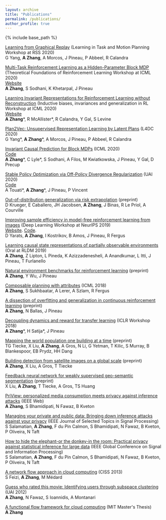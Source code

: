 ```yaml
---
layout: archive
title: "Publications"
permalink: /publications/
author_profile: true
---
```


{% include base_path %}

[Learning from Graphical Replay](https://ipvs.informatik.uni-stuttgart.de/mlr/rss2020Workshop/papers/yang.pdf)
(Learning in Task and Motion Planning Workshop at RSS 2020)  
G Yang, **A Zhang**, A Morcos, J Pineau, P Abbeel, R Calandra

[Multi-Task Reinforcement Learning as a Hidden-Parameter Block MDP](https://arxiv.org/pdf/2007.07206)
(Theoretical Foundations of Reinforcement Learning Workshop at ICML 2020)  
[Website](https://sites.google.com/view/hip-bmdp)\
**A Zhang**, S Sodhani, K Khetarpal, J Pineau

[Learning Invariant Representations for Reinforcement Learning without Reconstruction](https://arxiv.org/pdf/2006.10742)
(Inductive biases, invariances and generalization in RL Workshop at ICML 2020)  
[Website](https://sites.google.com/view/deepbisim4control)\
**A Zhang**\*, R McAllister\*, R Calandra, Y Gal, S Levine

[Plan2Vec: Unsupervised Representation Learning by Latent Plans](https://arxiv.org/pdf/2005.03648)
(L4DC 2020)  
G Yang\*, **A Zhang**\*, A Morcos, J Pineau, P Abbeel, R Calandra

[Invariant Causal Prediction for Block MDPs](https://arxiv.org/pdf/2003.06016)
(ICML 2020)  
[Code](https://github.com/facebookresearch/icp-block-mdp)\
**A Zhang**\*, C Lyle\*, S Sodhani, A Filos, M Kwiatkowska, J Pineau, Y Gal, D Precup

[Stable Policy Optimization via Off-Policy Divergence Regularization](https://arxiv.org/pdf/2003.04108)
(UAI 2020)  
[Code](https://github.com/facebookresearch/ppo-dice)\
A Touati\*, **A Zhang**\*, J Pineau, P Vincent

[Out-of-distribution generalization via risk extrapolation](https://arxiv.org/pdf/2003.00688)
(preprint)  
D Krueger, E Caballero, JH Jacobsen, **A Zhang**, J Binas, R Le Priol, A Courville

[Improving sample efficiency in model-free reinforcement learning from images](https://arxiv.org/pdf/1910.01741)
(Deep Learning Workshop at NeurIPS 2019)  
[Website](https://sites.google.com/view/sac-ae). [Code](https://github.com/denisyarats/pytorch_sac_ae).\
D Yarats, **A Zhang**, I Kostrikov, B Amos, J Pineau, R Fergus

[Learning causal state representations of partially observable environments](https://arxiv.org/pdf/1906.10437)
(Oral at RLDM 2019)  
**A Zhang**, Z Lipton, L Pineda, K Azizzadenesheli, A Anandkumar, L Itti, J Pineau, T Furlanello

[Natural environment benchmarks for reinforcement learning](https://arxiv.org/pdf/1811.06032)
(preprint)  
**A Zhang**, Y Wu, J Pineau

[Composable planning with attributes](http://proceedings.mlr.press/v80/zhang18k/zhang18k.pdf)
(ICML 2018)  
**A Zhang**, S Sukhbaatar, A Lerer, A Szlam, R Fergus

[A dissection of overfitting and generalization in continuous reinforcement learning](https://arxiv.org/pdf/1806.07937)
(preprint)  
**A Zhang**, N Ballas, J Pineau

[Decoupling dynamics and reward for transfer learning](https://arxiv.org/pdf/1804.10689)
(ICLR Workshop 2018)  
**A Zhang**\*, H Satija\*, J Pineau

[Mapping the world population one building at a time](https://arxiv.org/pdf/1712.05839)
(preprint)  
TG Tiecke, X Liu, **A Zhang**, A Gros, N Li, G Yetman, T Kilic, S Murray, B Blankespoor, EB Prydz, HH Dang

[Building detection from satellite images on a global scale](https://arxiv.org/pdf/1707.08952)
(preprint)  
**A Zhang**, X Liu, A Gros, T Tiecke

[Feedback neural network for weakly supervised geo-semantic segmentation](https://arxiv.org/pdf/1612.02766)
(preprint)  
X Liu, **A Zhang**, T Tiecke, A Gros, TS Huang

[PriView: personalized media consumption meets privacy against inference attacks](https://ieeexplore.ieee.org/abstract/document/7140690/)
(IEEE Web)  
**A Zhang**, S Bhamidipati, N Fawaz, B Kveton

[Managing your private and public data: Bringing down inference attacks against your privacy](https://arxiv.org/pdf/1408.3698)
(IEEE Journal of Selected Topics in Signal Processing)  
S Salamatian, **A Zhang**, F du Pin Calmon, S Bhamidipati, N Fawaz, B Kveton, P Oliveira, N Taft

[How to hide the elephant-or the donkey-in the room: Practical privacy against statistical inference for large data](https://www.cpdomina.net/papers/globalsip13.pdf)
(IEEE Global Conference on Signal and Information Processing)  
S Salamatian, **A Zhang**, F du Pin Calmon, S Bhamidipati, N Fawaz, B Kveton, P Oliveira, N Taft

[A network flow approach in cloud computing](https://www.researchgate.net/profile/Muriel_Medard/publication/261341850_A_Network_Flow_Approach_in_Cloud_Computing/links/53e3976c0cf23a7ff74968f7.pdf)
(CISS 2013)  
S Feizi, **A Zhang**, M Médard

[Guess who rated this movie: Identifying users through subspace clustering](https://arxiv.org/pdf/1208.1544)
(UAI 2012)  
**A Zhang**, N Fawaz, S Ioannidis, A Montanari

[A functional flow framework for cloud computing](https://dspace.mit.edu/handle/1721.1/77453)
(MIT Master's Thesis)  
**A Zhang**
